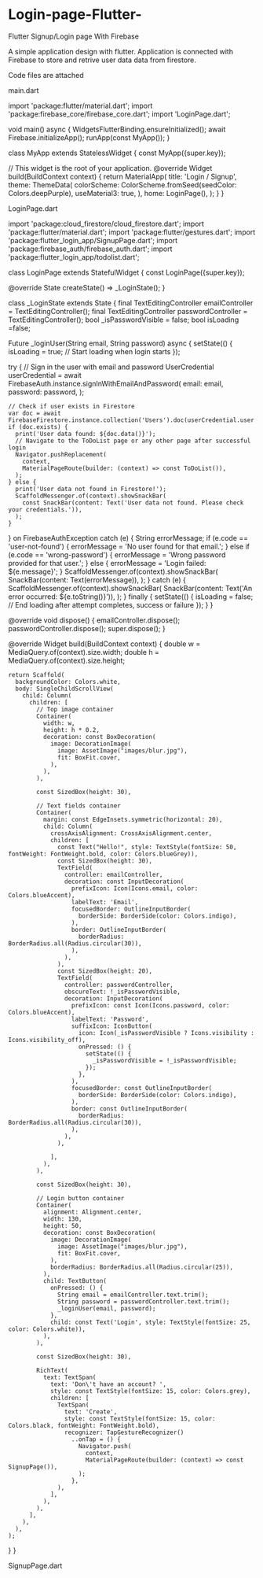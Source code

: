 # Login-page-Flutter-
Flutter Signup/Login page With Firebase

A simple application design with flutter. Application is connected with Firebase to store and retrive user data data from firestore.





Code files are attached




main.dart 

import 'package:flutter/material.dart';
import 'package:firebase_core/firebase_core.dart';
import 'LoginPage.dart';


void main() async {
  WidgetsFlutterBinding.ensureInitialized();
  await Firebase.initializeApp();
  runApp(const MyApp());
}



class MyApp extends StatelessWidget {
  const MyApp({super.key});

  // This widget is the root of your application.
  @override
  Widget build(BuildContext context) {
    return MaterialApp(
      title: 'Login / Signup',
      theme: ThemeData(
        colorScheme: ColorScheme.fromSeed(seedColor: Colors.deepPurple),
        useMaterial3: true,
      ),
      home: LoginPage(),
    );
  }
}






LoginPage.dart

import 'package:cloud_firestore/cloud_firestore.dart';
import 'package:flutter/material.dart';
import 'package:flutter/gestures.dart';
import 'package:flutter_login_app/SignupPage.dart';
import 'package:firebase_auth/firebase_auth.dart';
import 'package:flutter_login_app/todolist.dart';

class LoginPage extends StatefulWidget {
  const LoginPage({super.key});

  @override
  State<LoginPage> createState() => _LoginState();
}

class _LoginState extends State<LoginPage> {
  final TextEditingController emailController = TextEditingController();
  final TextEditingController passwordController = TextEditingController();
  bool _isPasswordVisible = false;
  bool isLoading =false;

  Future<void> _loginUser(String email, String password) async {
    setState(() {
    isLoading = true; // Start loading when login starts
  });

  try {
    // Sign in the user with email and password
    UserCredential userCredential = await FirebaseAuth.instance.signInWithEmailAndPassword(
      email: email,
      password: password,
    );

    // Check if user exists in Firestore
    var doc = await FirebaseFirestore.instance.collection('Users').doc(userCredential.user!.uid).get();
    if (doc.exists) {
      print('User data found: ${doc.data()}');
      // Navigate to the ToDoList page or any other page after successful login
      Navigator.pushReplacement(
        context,
        MaterialPageRoute(builder: (context) => const ToDoList()),
      );
    } else {
      print('User data not found in Firestore!');
      ScaffoldMessenger.of(context).showSnackBar(
        const SnackBar(content: Text('User data not found. Please check your credentials.')),
      );
    }
  } on FirebaseAuthException catch (e) {
    String errorMessage;
    if (e.code == 'user-not-found') {
      errorMessage = 'No user found for that email.';
    } else if (e.code == 'wrong-password') {
      errorMessage = 'Wrong password provided for that user.';
    } else {
      errorMessage = 'Login failed: ${e.message}';
    }
    ScaffoldMessenger.of(context).showSnackBar(
      SnackBar(content: Text(errorMessage)),
    );
  } catch (e) {
    ScaffoldMessenger.of(context).showSnackBar(
      SnackBar(content: Text('An error occurred: ${e.toString()}')),
    );
  } finally {
    setState(() {
      isLoading = false; // End loading after attempt completes, success or failure
    });
    }
  }

  @override
  void dispose() {
    emailController.dispose();
    passwordController.dispose();
    super.dispose();
  }

  @override
  Widget build(BuildContext context) {
    double w = MediaQuery.of(context).size.width;
    double h = MediaQuery.of(context).size.height;

    return Scaffold(
      backgroundColor: Colors.white,
      body: SingleChildScrollView(
        child: Column(
          children: [
            // Top image container
            Container(
              width: w,
              height: h * 0.2,
              decoration: const BoxDecoration(
                image: DecorationImage(
                  image: AssetImage("images/blur.jpg"),
                  fit: BoxFit.cover,
                ),
              ),
            ),
            
            const SizedBox(height: 30),
            
            // Text fields container
            Container(
              margin: const EdgeInsets.symmetric(horizontal: 20),
              child: Column(
                crossAxisAlignment: CrossAxisAlignment.center,
                children: [
                  const Text("Hello!", style: TextStyle(fontSize: 50, fontWeight: FontWeight.bold, color: Colors.blueGrey)),
                  const SizedBox(height: 30),
                  TextField(
                    controller: emailController,
                    decoration: const InputDecoration(
                      prefixIcon: Icon(Icons.email, color: Colors.blueAccent),
                      labelText: 'Email',
                      focusedBorder: OutlineInputBorder(
                        borderSide: BorderSide(color: Colors.indigo),
                      ),
                      border: OutlineInputBorder(
                        borderRadius: BorderRadius.all(Radius.circular(30)),
                      ),
                    ),
                  ),
                  const SizedBox(height: 20),
                  TextField(
                    controller: passwordController,
                    obscureText: !_isPasswordVisible,
                    decoration: InputDecoration(
                      prefixIcon: const Icon(Icons.password, color: Colors.blueAccent),
                      labelText: 'Password',
                      suffixIcon: IconButton(
                        icon: Icon(_isPasswordVisible ? Icons.visibility : Icons.visibility_off),
                        onPressed: () {
                          setState(() {
                            _isPasswordVisible = !_isPasswordVisible;
                          });
                        },
                      ),
                      focusedBorder: const OutlineInputBorder(
                        borderSide: BorderSide(color: Colors.indigo),
                      ),
                      border: const OutlineInputBorder(
                        borderRadius: BorderRadius.all(Radius.circular(30)),
                      ),
                    ),
                  ),

                ],
              ),
            ),
            
            const SizedBox(height: 30),
            
            // Login button container
            Container(
              alignment: Alignment.center,
              width: 130,
              height: 50,
              decoration: const BoxDecoration(
                image: DecorationImage(
                  image: AssetImage("images/blur.jpg"),
                  fit: BoxFit.cover,
                ),
                borderRadius: BorderRadius.all(Radius.circular(25)),
              ),
              child: TextButton(
                onPressed: () {
                  String email = emailController.text.trim();
                  String password = passwordController.text.trim();
                  _loginUser(email, password);
                },
                child: const Text('Login', style: TextStyle(fontSize: 25, color: Colors.white)),
              ),
            ),
            
            const SizedBox(height: 30),
            
            RichText(
              text: TextSpan(
                text: 'Don\'t have an account? ',
                style: const TextStyle(fontSize: 15, color: Colors.grey),
                children: [
                  TextSpan(
                    text: 'Create',
                    style: const TextStyle(fontSize: 15, color: Colors.black, fontWeight: FontWeight.bold),
                    recognizer: TapGestureRecognizer()
                      ..onTap = () {
                        Navigator.push(
                          context,
                          MaterialPageRoute(builder: (context) => const SignupPage()),
                        );
                      },
                  ),
                ],
              ),
            ),
          ],
        ),
      ),
    );
  }
}







SignupPage.dart



